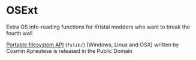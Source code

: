 # OSExt

Extra OS info-reading functions for Kristal modders who want to break the fourth wall

[Portable filesystem API](https://github.com/luapower/fs) (`fslib/`) (Windows, Linux and OSX) written by Cosmin Apreutese is released in the Public Domain